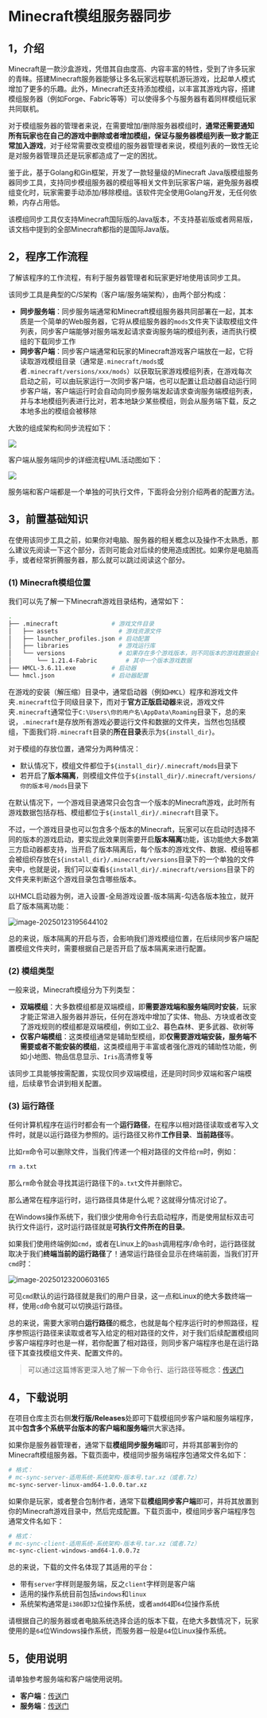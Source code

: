 # Minecraft模组服务器同步

## 1，介绍

Minecraft是一款沙盒游戏，凭借其自由度高、内容丰富的特性，受到了许多玩家的青睐。搭建Minecraft服务器能够让多名玩家远程联机游玩游戏，比起单人模式增加了更多的乐趣。此外，Minecraft还支持添加模组，以丰富其游戏内容，搭建模组服务器（例如Forge、Fabric等等）可以使得多个与服务器有着同样模组玩家共同联机。

对于模组服务器的管理者来说，在需要增加/删除服务器模组时，**通常还需要通知所有玩家也在自己的游戏中删除或者增加模组，保证与服务器模组列表一致才能正常加入游戏**，对于经常需要改变模组的服务器管理者来说，模组列表的一致性无论是对服务器管理员还是玩家都造成了一定的困扰。

鉴于此，基于Golang和Gin框架，开发了一款轻量级的Minecraft Java版模组服务器同步工具，支持同步模组服务器的模组等相关文件到玩家客户端，避免服务器模组变化时，玩家需要手动添加/移除模组。该软件完全使用Golang开发，无任何依赖，内存占用低。

该模组同步工具仅支持Minecraft国际版的Java版本，不支持基岩版或者网易版，该文档中提到的全部Minecraft都指的是国际Java版。

## 2，程序工作流程

了解该程序的工作流程，有利于服务器管理者和玩家更好地使用该同步工具。

该同步工具是典型的C/S架构（客户端/服务端架构），由两个部分构成：

- **同步服务端**：同步服务端通常和Minecraft模组服务器共同部署在一起，其本质是一个简单的Web服务器，它将从模组服务器的`mods`文件夹下读取模组文件列表，同步客户端能够对服务端发起请求查询服务端的模组列表，进而执行模组的下载同步工作
- **同步客户端**：同步客户端通常和玩家的Minecraft游戏客户端放在一起，它将读取游戏模组目录（通常是`.minecraft/mods`或者`.minecraft/versions/xxx/mods`）以获取玩家游戏模组列表，在游戏每次启动之前，可以由玩家运行一次同步客户端，也可以配置让启动器自动运行同步客户端，客户端运行时会自动向同步服务端发起请求查询服务端模组列表，并与本地模组列表进行比对，若本地缺少某些模组，则会从服务端下载，反之本地多出的模组会被移除

大致的组成架构和同步流程如下：

![](https://swsk33-note.oss-cn-shanghai.aliyuncs.com/202521163234.png)

客户端从服务端同步的详细流程UML活动图如下：

![](https://swsk33-note.oss-cn-shanghai.aliyuncs.com/202521163217.png)

服务端和客户端都是一个单独的可执行文件，下面将会分别介绍两者的配置方法。

## 3，前置基础知识

在使用该同步工具之前，如果你对电脑、服务器的相关概念以及操作不太熟悉，那么建议先阅读一下这个部分，否则可能会对后续的使用造成困扰。如果你是电脑高手，或者经常折腾服务器，那么就可以跳过阅读这个部分。

### (1) Minecraft模组位置

我们可以先了解一下Minecraft游戏目录结构，通常如下：

```bash
.
├── .minecraft               # 游戏文件目录
│   ├── assets                 # 游戏资源文件
│   ├── launcher_profiles.json # 启动配置
│   ├── libraries              # 游戏运行库
│   └── versions               # 如果存在多个游戏版本，则不同版本的游戏数据会存放在该文件夹中
│       └── 1.21.4-Fabric        # 其中一个版本游戏数据
├── HMCL-3.6.11.exe          # 启动器
└── hmcl.json                # 启动器配置
```

在游戏的安装（解压缩）目录中，通常启动器（例如`HMCL`）程序和游戏文件夹`.minecraft`位于同级目录下，而对于**官方正版启动器**来说，游戏文件夹`.minecraft`通常位于`C:\Users\你的用户名\AppData\Roaming`目录下，总的来说，`.minecraft`是存放所有游戏必要运行文件和数据的文件夹，当然也包括模组，下面我们将`.minecraft`目录的**所在目录**表示为`${install_dir}`。

对于模组的存放位置，通常分为两种情况：

- 默认情况下，模组文件都位于`${install_dir}/.minecraft/mods`目录下
- 若开启了**版本隔离**，则模组文件位于`${install_dir}/.minecraft/versions/你的版本号/mods`目录下

在默认情况下，一个游戏目录通常只会包含一个版本的Minecraft游戏，此时所有游戏数据包括存档、模组都位于`${install_dir}/.minecraft`目录下。

不过，一个游戏目录也可以包含多个版本的Minecraft，玩家可以在启动时选择不同的版本的游戏启动，要实现此效果则需要开启**版本隔离**功能，该功能绝大多数第三方启动器都支持，当开启了版本隔离后，每个版本的游戏文件、数据、模组等都会被组织存放在`${install_dir}/.minecraft/versions`目录下的一个单独的文件夹中，也就是说，我们可以查看`${install_dir}/.minecraft/versions`目录下的文件夹来判断这个游戏目录包含哪些版本。

以HMCL启动器为例，进入设置-全局游戏设置-版本隔离-勾选各版本独立，就开启了版本隔离功能：

![image-20250123195644102](https://swsk33-note.oss-cn-shanghai.aliyuncs.com/image-20250123195644102.png)

总的来说，版本隔离的开启与否，会影响我们游戏模组位置，在后续同步客户端配置模组文件夹时，需要根据自己是否开启了版本隔离来进行配置。

### (2) 模组类型

一般来说，Minecraft模组分为下列类型：

- **双端模组**：大多数模组都是双端模组，即**需要游戏端和服务端同时安装**，玩家才能正常进入服务器并游玩，任何在游戏中增加了实体、物品、方块或者改变了游戏规则的模组都是双端模组，例如工业2、暮色森林、更多武器、砍树等
- **仅客户端模组**：这类模组通常是辅助型模组，即**仅需要游戏端安装，服务端不需要或者不能安装的模组**，这类模组用于丰富或者强化游戏的辅助性功能，例如小地图、物品信息显示、`Iris`高清修复等

该同步工具能够按需配置，实现仅同步双端模组，还是同时同步双端和客户端模组，后续章节会讲到相关配置。

### (3) 运行路径

任何计算机程序在运行时都会有一个**运行路径**，在程序以相对路径读取或者写入文件时，就是以运行路径为参照的。运行路径又称作**工作目录**、**当前路径**等。

比如`rm`命令可以删除文件，当我们传递一个相对路径的文件给`rm`时，例如：

```bash
rm a.txt
```

那么`rm`命令就会寻找其运行路径下的`a.txt`文件并删除它。

那么通常在程序运行时，运行路径具体是什么呢？这就得分情况讨论了。

在Windows操作系统下，我们很少使用命令行去启动程序，而是使用鼠标双击可执行文件运行，这时运行路径就是**可执行文件所在的目录**。

如果我们使用终端例如`cmd`，或者在Linux上的`bash`调用程序/命令时，运行路径就取决于我们**终端当前的运行路径**了！通常运行路径会显示在终端前面，当我们打开`cmd`时：

![image-20250123200603165](https://swsk33-note.oss-cn-shanghai.aliyuncs.com/image-20250123200603165.png)

可见`cmd`默认的运行路径就是我们的用户目录，这一点和Linux的绝大多数终端一样，使用`cd`命令就可以切换运行路径。

总的来说，需要大家明白**运行路径**的概念，也就是每个程序运行时的参照路径，程序参照运行路径来读取或者写入给定的相对路径的文件，对于我们后续配置模组同步客户端程序时也是一样，若你配置了相对路径，则同步客户端程序也是在运行路径下其查找模组文件夹、配置文件的。

> 可以通过这篇博客更深入地了解一下命令行、运行路径等概念：[传送门](https://juejin.cn/post/7103518875316125733)

## 4，下载说明

在项目仓库主页右侧**发行版/Releases**处即可下载模组同步客户端和服务端程序，其中**包含多个系统平台版本的客户端和服务端**供大家选择。

如果你是服务器管理者，通常下载**模组同步服务端**即可，并将其部署到你的Minecraft模组服务器。下载页面中，模组同步服务端程序包通常文件名如下：

```bash
# 格式：
# mc-sync-server-适用系统-系统架构-版本号.tar.xz（或者.7z）
mc-sync-server-linux-amd64-1.0.0.tar.xz
```

如果你是玩家，或者整合包制作者，通常下载**模组同步客户端**即可，并将其放置到你的Minecraft游戏目录中，然后完成配置。下载页面中，模组同步客户端程序包通常文件名如下：

```bash
# 格式：
# mc-sync-client-适用系统-系统架构-版本号.tar.xz（或者.7z）
mc-sync-client-windows-amd64-1.0.0.7z
```

总的来说，下载的文件名体现了其适用的平台：

- 带有`server`字样则是服务端，反之`client`字样则是客户端
- 适用的操作系统目前包括`windows`和`linux`
- 系统架构通常是`i386`即`32`位操作系统，或者`amd64`即`64`位操作系统

请根据自己的服务器或者电脑系统选择合适的版本下载，在绝大多数情况下，玩家使用的是`64`位Windows操作系统，而服务器一般是`64`位Linux操作系统。

## 5，使用说明

请单独参考服务端和客户端使用说明。

- **客户端**：[传送门](./docs/客户端配置使用说明.md)
- **服务端**：[传送门](./docs/服务端配置使用说明.md)
